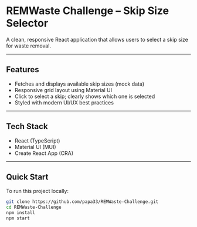 # REMWaste Challenge – Skip Size Selector

A clean, responsive React application that allows users to select a skip size for waste removal.

---

## Features

- Fetches and displays available skip sizes (mock data)
- Responsive grid layout using Material UI
- Click to select a skip; clearly shows which one is selected
- Styled with modern UI/UX best practices

---

## Tech Stack

- React (TypeScript)
- Material UI (MUI)
- Create React App (CRA)

---

## Quick Start

To run this project locally:

```bash
git clone https://github.com/papa33/REMWaste-Challenge.git
cd REMWaste-Challenge
npm install
npm start